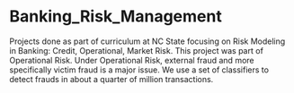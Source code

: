 # Banking_Risk_Management
Projects done as part of curriculum at NC State focusing on Risk Modeling in Banking: Credit, Operational, Market Risk. 
This project was part of Operational Risk. Under Operational Risk, external fraud and more specifically victim fraud is a major issue. We use a set of classifiers to detect frauds in about a quarter of million transactions. 
